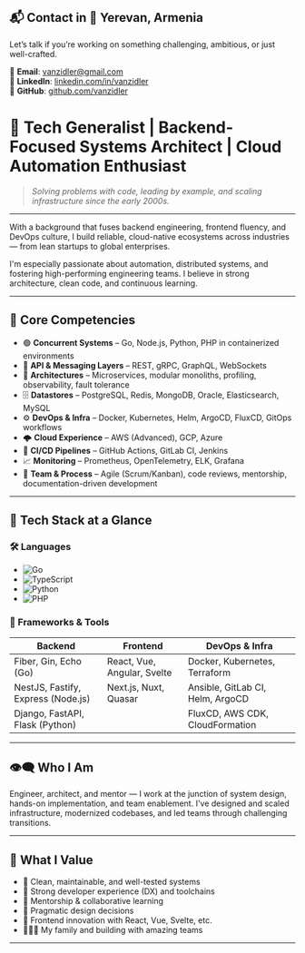 ## 📬 Contact in 📍 Yerevan, Armenia
Let’s talk if you’re working on something challenging, ambitious, or just well-crafted.

📧 **Email**: vanzidler@gmail.com  
🔗 **LinkedIn**: [linkedin.com/in/vanzidler](https://linkedin.com/in/vanzidler)  
🐙 **GitHub**: [github.com/vanzidler](https://github.com/vanzidler)


# 🧠 Tech Generalist | Backend-Focused Systems Architect | Cloud Automation Enthusiast  


> *Solving problems with code, leading by example, and scaling infrastructure since the early 2000s.*

---

With a background that fuses backend engineering, frontend fluency, and DevOps culture, I build reliable, cloud-native ecosystems across industries — from lean startups to global enterprises.

I'm especially passionate about automation, distributed systems, and fostering high-performing engineering teams. I believe in strong architecture, clean code, and continuous learning.

---

## 🧩 Core Competencies

- 🟢 **Concurrent Systems** – Go, Node.js, Python, PHP in containerized environments  
- 🔌 **API & Messaging Layers** – REST, gRPC, GraphQL, WebSockets  
- 🧱 **Architectures** – Microservices, modular monoliths, profiling, observability, fault tolerance  
- 🗄️ **Datastores** – PostgreSQL, Redis, MongoDB, Oracle, Elasticsearch, MySQL  
- ⚙️ **DevOps & Infra** – Docker, Kubernetes, Helm, ArgoCD, FluxCD, GitOps workflows  
- 🌩️ **Cloud Experience** – AWS (Advanced), GCP, Azure  
- 🚀 **CI/CD Pipelines** – GitHub Actions, GitLab CI, Jenkins  
- 📈 **Monitoring** – Prometheus, OpenTelemetry, ELK, Grafana  
- 🧠 **Team & Process** – Agile (Scrum/Kanban), code reviews, mentorship, documentation-driven development

---

## 🔡 Tech Stack at a Glance

### 🛠️ Languages
- ![Go](https://img.shields.io/badge/go-%2300ADD8.svg?style=for-the-badge&logo=go&logoColor=white)
- ![TypeScript](https://img.shields.io/badge/typescript-%23007ACC.svg?style=for-the-badge&logo=typescript&logoColor=white)
- ![Python](https://img.shields.io/badge/python-3670A0?style=for-the-badge&logo=python&logoColor=ffdd54)
- ![PHP](https://img.shields.io/badge/php-%23777BB4.svg?style=for-the-badge&logo=php&logoColor=white)

### 🧰 Frameworks & Tools

| Backend                             | Frontend                             | DevOps & Infra                  |
|-------------------------------------|--------------------------------------|----------------------------------|
| Fiber, Gin, Echo (Go)              | React, Vue, Angular, Svelte          | Docker, Kubernetes, Terraform    |
| NestJS, Fastify, Express (Node.js) | Next.js, Nuxt, Quasar                | Ansible, GitLab CI, Helm, ArgoCD |
| Django, FastAPI, Flask (Python)    |                                      | FluxCD, AWS CDK, CloudFormation  |

---

## 👁️‍🗨️ Who I Am

Engineer, architect, and mentor — I work at the junction of system design, hands-on implementation, and team enablement. I've designed and scaled infrastructure, modernized codebases, and led teams through challenging transitions.

---

## 💬 What I Value

- 🧼 Clean, maintainable, and well-tested systems  
- 🧪 Strong developer experience (DX) and toolchains  
- 🌱 Mentorship & collaborative learning  
- 🧠 Pragmatic design decisions  
- 🧩 Frontend innovation with React, Vue, Svelte, etc.  
- 👨‍👩‍👧 My family and building with amazing teams

---

